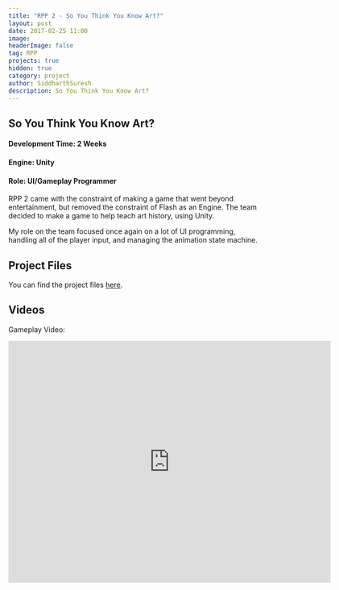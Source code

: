 ```yaml
---
title: "RPP 2 - So You Think You Know Art?"
layout: post
date: 2017-02-25 11:00
image:
headerImage: false
tag: RPP
projects: true
hidden: true
category: project
author: SiddharthSuresh
description: So You Think You Know Art?
---
```



## So You Think You Know Art?

#### Development Time: 2 Weeks
#### Engine: Unity
#### Role: UI/Gameplay Programmer

RPP 2 came with the constraint of making a game that went beyond entertainment, but removed the constraint of Flash as an Engine. The team decided to make a game to help teach art history, using Unity.

My role on the team focused once again on a lot of UI programming, handling all of the player input, and managing the animation state machine.
 


## Project Files

You can find the project files [here](https://github.com/PranksterGD/SoYouThinkYouKnowArt).

## Videos

Gameplay Video:

<iframe width="640" height="480" src="https://www.youtube.com/embed/pXuAf2F9n3c" frameborder="0" allowfullscreen></iframe>

